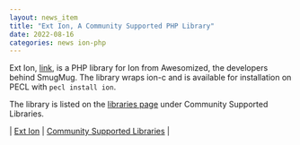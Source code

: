 ```yaml
---
layout: news_item
title: "Ext Ion, A Community Supported PHP Library"
date: 2022-08-16
categories: news ion-php
---
```


Ext Ion, [link](https://github.com/awesomized/ext-ion), is a PHP library for Ion from Awesomized, the developers behind SmugMug. The library wraps ion-c and is available for installation on PECL with `pecl install ion`. 

The library is listed on the [libraries page](https://amazon-ion.github.io/ion-docs/libs.html) under Community Supported Libraries.

| [Ext Ion](https://github.com/awesomized/ext-ion) | [Community Supported Libraries](https://amazon-ion.github.io/ion-docs/libs.html#community-supported-libraries) |
